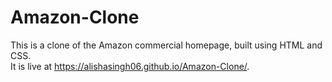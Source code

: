 # Amazon-Clone
This is a clone of the Amazon commercial homepage, built using HTML and CSS.<br>
It is live at https://alishasingh06.github.io/Amazon-Clone/.
